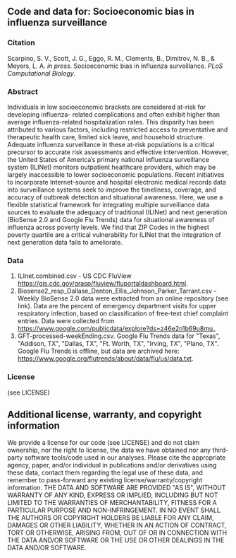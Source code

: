 ## Code and data for: Socioeconomic bias in influenza surveillance

### Citation
Scarpino, S. V., Scott, J. G., Eggo, R. M., Clements, B., Dimitrov, N. B., & Meyers, L. A. _in press_. Socioeconomic bias in influenza surveillance. _PLoS Computational Biology_.

### Abstract
Individuals in low socioeconomic brackets are considered at-risk for developing influenza- related complications and often exhibit higher than average influenza-related hospitalization rates. This disparity has been attributed to various factors, including restricted access to preventative and therapeutic health care, limited sick leave, and household structure. Adequate influenza surveillance in these at-risk populations is a critical precursor to accurate risk assessments and effective intervention. However, the United States of America’s primary national influenza surveillance system (ILINet) monitors outpatient healthcare providers, which may be largely inaccessible to lower socioeconomic populations. Recent initiatives to incorporate Internet-source and hospital electronic medical records data into surveillance systems seek to improve the timeliness, coverage, and accuracy of outbreak detection and situational awareness. Here, we use a flexible statistical framework for integrating multiple surveillance data sources to evaluate the adequacy of traditional (ILINet) and next generation (BioSense 2.0 and Google Flu Trends) data for situational awareness of influenza across poverty levels. We find that ZIP Codes in the highest poverty quartile are a critical vulnerability for ILINet that the integration of next generation data fails to ameliorate.

### Data
1. ILInet.combined.csv - US CDC FluView https://gis.cdc.gov/grasp/fluview/fluportaldashboard.html. 
2. Biosense2_resp_Dallase_Denton_Ellis_Johnson_Parker_Tarrant.csv - Weekly BioSense 2.0 data were extracted from an online repository (see link). Data are the percent of emergency department visits for upper respiratory infection, based on classification of free-text chief complaint entries. Data were collected from https://www.google.com/publicdata/explore?ds=z46e2n1b69u8mu_
3. GFT-processed-weekEnding.csv.  Google Flu Trends data for "Texas", "Addison, TX", "Dallas, TX", "Ft. Worth, TX", "Irving, TX", "Plano, TX".  Google Flu Trends is offline, but data are archived here: https://www.google.org/flutrends/about/data/flu/us/data.txt.

### License
(see LICENSE)

## Additional license, warranty, and copyright information
We provide a license for our code (see LICENSE) and do not claim ownership, nor the right to license, the data we have obtained nor any third-party software tools/code used in our analyses.  Please cite the appropriate agency, paper, and/or individual in publications and/or derivatives using these data, contact them regarding the legal use of these data, and remember to pass-forward any existing license/warranty/copyright information.  THE DATA AND SOFTWARE ARE PROVIDED "AS IS", WITHOUT WARRANTY OF ANY KIND, EXPRESS OR IMPLIED, INCLUDING BUT NOT LIMITED TO THE WARRANTIES OF MERCHANTABILITY, FITNESS FOR A PARTICULAR PURPOSE AND NON-INFRINGEMENT. IN NO EVENT SHALL THE AUTHORS OR COPYRIGHT HOLDERS BE LIABLE FOR ANY CLAIM, DAMAGES OR OTHER LIABILITY, WHETHER IN AN ACTION OF CONTRACT, TORT OR OTHERWISE, ARISING FROM, OUT OF OR IN CONNECTION WITH THE DATA AND/OR SOFTWARE OR THE USE OR OTHER DEALINGS IN THE DATA AND/OR SOFTWARE.